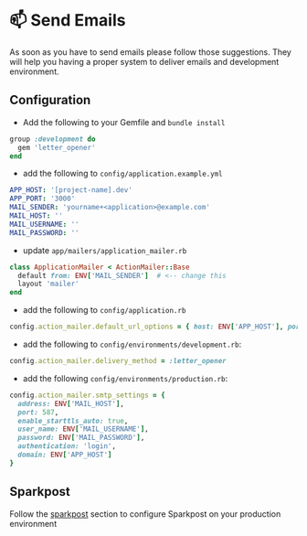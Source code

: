 # :mailbox: Send Emails

As soon as you have to send emails please follow those suggestions.
They will help you having a proper system to deliver emails and development environment.

## Configuration

* Add the following to your Gemfile and `bundle install`

```ruby
group :development do
  gem 'letter_opener'
end
```

* add the following to `config/application.example.yml`

```yml
APP_HOST: '[project-name].dev'
APP_PORT: '3000'
MAIL_SENDER: 'yourname+<application>@example.com'
MAIL_HOST: ''
MAIL_USERNAME: ''
MAIL_PASSWORD: ''
```

* update `app/mailers/application_mailer.rb`

```ruby
class ApplicationMailer < ActionMailer::Base
  default from: ENV['MAIL_SENDER']  # <-- change this
  layout 'mailer'
end
```

* add the following to `config/application.rb`

```ruby
config.action_mailer.default_url_options = { host: ENV['APP_HOST'], port: ENV['APP_PORT'] }
```

* add the following to `config/environments/development.rb`:

```ruby
config.action_mailer.delivery_method = :letter_opener
```

* add the following `config/environments/production.rb`:

```ruby
config.action_mailer.smtp_settings = {
  address: ENV['MAIL_HOST'],
  port: 587,
  enable_starttls_auto: true,
  user_name: ENV['MAIL_USERNAME'],
  password: ENV['MAIL_PASSWORD'],
  authentication: 'login',
  domain: ENV['APP_HOST']
}
```

## Sparkpost

Follow the [sparkpost](../sparkpost.md) section to configure Sparkpost on your production environment
